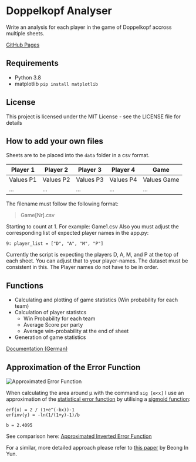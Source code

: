 # Doppelkopf Analyser
Write an analysis for each player in the game of Doppelkopf accross multiple sheets.

[GitHub Pages](http://davidkowalk.github.io/Doppelkopf_Analyser)

## Requirements
- Python 3.8
- matplotlib ```pip install matplotlib```

## License
This project is licensed under the MIT License - see the LICENSE file for details

## How to add your own files
 Sheets are to be placed into the ``data`` folder in a csv format.

 |Player 1|Player 2|Player 3|Player 4|Game|
 |--------|--------|--------|--------|----|
 |Values P1|Values P2|Values P3|Values P4|Values Game|
 |...|...|...|...|...|

 The filename must follow the following format:
 > Game[Nr].csv

Starting to count at 1. For example: Game1.csv
Also you must adjust the corresponding list of expected player names in the app.py:

```
9: player_list = ["D", "A", "M", "P"]
```

Currently the script is expecting the players D, A, M, and P at the top of each sheet. You can adjust that to your player-names. The dataset must be consistent in this.
The Player names do not have to be in order.

## Functions
- Calculating and plotting of game statistics (Win probability for each team)
- Calculation of player statistcs
  - Win Probability for each team
  - Average Score per party
  - Average win-probability at the end of sheet
- Generation of game statistics

[Documentation (German)](http://davidkowalk.github.io/Doppelkopf_Analyser/documentation/Klausurersatzleistung)

## Approximation of the Error Function
![Approximated Error Function](https://davidkowalk.github.io/Doppelkopf_Analyser/documentation/Images/ERF_Approx.png)

When calculating the area around μ with the command ``sig [α<x]`` I use an approximation of the [statistical error function](https://en.wikipedia.org/wiki/Error_function) by utilising a [sigmoid function](https://en.wikipedia.org/wiki/Sigmoid_function):

```
erf(x) = 2 / (1+e^(-bx))-1
erfinv(y) = -ln(1/(1+y)-1)/b

b = 2.4095
```
See comparison here: [Approximated Inverted Error Function](https://davidkowalk.github.io/Doppelkopf_Analyser/documentation/Images/ERFInv_Approx.png)

For a similar, more detailed approach please refer to [this paper](http://www.m-hikari.com/ams/ams-2014/ams-85-88-2014/yunAMS85-88-2014.pdf) by Beong In Yun.
